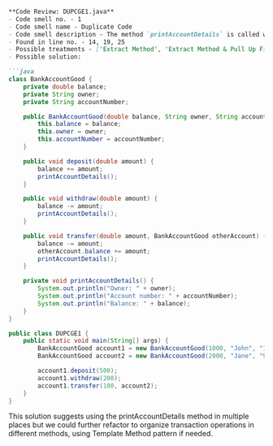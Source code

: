 ```markdown
**Code Review: DUPCGE1.java**
- Code smell no. - 1
- Code smell name - Duplicate Code
- Code smell description - The method `printAccountDetails` is called within multiple methods (`deposit`, `withdraw`, `transfer`) which could indicate duplication since the same logic is used repeatedly in the file to display account details.
- Found in line no. - 14, 19, 25
- Possible treatments - ['Extract Method', 'Extract Method & Pull Up Field', 'Pull Up Constructor Body', 'Form Template Method', 'Substitute Algorithm', 'Extract Superclass', 'Extract ClassConsolidate Conditional Expression and use Extract Method', 'Consolidate Duplicate Conditional Fragments']
- Possible solution:

```java
class BankAccountGood {
    private double balance;
    private String owner;
    private String accountNumber;

    public BankAccountGood(double balance, String owner, String accountNumber) {
        this.balance = balance;
        this.owner = owner;
        this.accountNumber = accountNumber;
    }

    public void deposit(double amount) {
        balance += amount;
        printAccountDetails();
    }

    public void withdraw(double amount) {
        balance -= amount;
        printAccountDetails();
    }

    public void transfer(double amount, BankAccountGood otherAccount) {
        balance -= amount;
        otherAccount.balance += amount;
        printAccountDetails();
    }

    private void printAccountDetails() {
        System.out.println("Owner: " + owner);
        System.out.println("Account number: " + accountNumber);
        System.out.println("Balance: " + balance);
    }
}

public class DUPCGE1 {
    public static void main(String[] args) {
        BankAccountGood account1 = new BankAccountGood(1000, "John", "123456789");
        BankAccountGood account2 = new BankAccountGood(2000, "Jane", "987654321");

        account1.deposit(500);
        account1.withdraw(200);
        account1.transfer(100, account2);
    }
}
```
This solution suggests using the printAccountDetails method in multiple places but we could further refactor to organize transaction operations in different methods, using Template Method pattern if needed.
```
